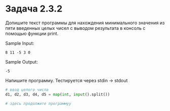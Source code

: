 # Задача 2.3.2

Допишите текст программы для нахождения минимального значения из пяти введенных целых чисел с выводом результата в консоль с помощью функции print.

Sample Input:

`8 11 -5 3 0`

Sample Output:

`-5`

Напишите программу. Тестируется через stdin → stdout

```python
# ввод целого числа
d1, d2, d3, d4, d5 = map(int, input().split())

# здесь продолжите программуу

```
